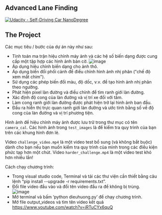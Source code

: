 ## Advanced Lane Finding
[![Udacity - Self-Driving Car NanoDegree](https://s3.amazonaws.com/udacity-sdc/github/shield-carnd.svg)](http://www.udacity.com/drive)

The Project
---

Các mục tiêu / bước của dự án này như sau:

* Tính toán ma trận hiệu chỉnh máy ảnh và các hệ số biến dạng được cung cấp một tập hợp các hình ảnh bàn cờ.
![image](https://user-images.githubusercontent.com/122681319/228893003-d415dd41-2ae0-47cc-99e6-5255b830d54f.png)
* Áp dụng hiệu chỉnh biến dạng cho ảnh thô.
* Áp dụng biến đổi phối cảnh để điều chỉnh hình ảnh nhị phân ("chế độ xem mắt chim").
* Sử dụng các phép biến đổi màu, độ dốc, v.v. để tạo hình ảnh nhị phân theo ngưỡng.
* Phát hiện pixel làn đường và điều chỉnh để tìm ranh giới làn đường.
* Xác định độ cong của làn đường và vị trí xe đối với tâm.
* Làm cong ranh giới làn đường được phát hiện trở lại hình ảnh ban đầu.
* Đầu ra hiển thị trực quan ranh giới làn đường và ước tính bằng số về độ cong của làn đường và vị trí phương tiện.

Hình ảnh để hiệu chỉnh máy ảnh được lưu trữ trong thư mục có tên `camera_cal`. Các hình ảnh trong `test_images` là để kiểm tra quy trình của bạn trên các khung hình đơn lẻ.

Video `challenge_video.mp4` là một video test bổ sung (và không bắt buộc) dành cho bạn nếu bạn muốn kiểm tra quy trình của mình trong các điều kiện phức tạp hơn một chút. Video `harder_challenge.mp4` là một video test khó hơn nhiều lần!

Cách chạy chương trình:
* Trong visual studio code, Terminal và tải các thư viện cần thiết bằng câu lệnh “pip install --upgrade -r requirements.txt”.
* Đổi file video đầu vào và đổi tên video đầu ra để không bị trùng.
![image](https://user-images.githubusercontent.com/122681319/228892245-8201b936-55cf-4136-bb67-6d4752803eba.png)
* Mở terminal và bấm ‘python dieuhuong.py’ để chạy chương trình.
* Mở file output_videos và tìm tên video kết quả 
https://www.youtube.com/watch?v=iRTuCYx6quQ

